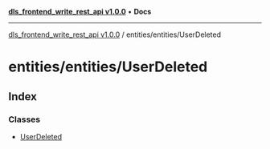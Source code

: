 [**dls_frontend_write_rest_api v1.0.0**](../../../README.md) • **Docs**

***

[dls_frontend_write_rest_api v1.0.0](../../../modules.md) / entities/entities/UserDeleted

# entities/entities/UserDeleted

## Index

### Classes

- [UserDeleted](classes/UserDeleted.md)
